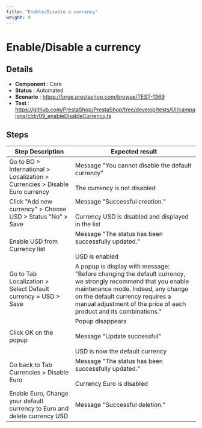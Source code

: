 ```yaml
---
title: "Enable/Disable a currency"
weight: 9
---
```


# Enable/Disable a currency
## Details
* **Component** : Core
* **Status** : Automated
* **Scenario** : https://forge.prestashop.com/browse/TEST-1369
* **Test** : https://github.com/PrestaShop/PrestaShop/tree/develop/tests/UI/campaigns/cldr/09_enableDisableCurrency.ts

## Steps
| Step Description | Expected result |
| ----- | ----- |
| Go to BO > International > Localization > Currencies > Disable Euro currency | Message "You cannot disable the default currency"<br><br>The currency is not disabled |
| Click "Add new currency" > Choose USD > Status "No" > Save | Message "Successful creation."<br><br>Currency USD is disabled and displayed in the list |
| Enable USD from Currency list | Message "The status has been successfully updated."<br><br>USD is enabled |
| Go to Tab Localization > Select Default currency = USD > Save | A popup is display with message:<br>"Before changing the default currency, we strongly recommend that you enable maintenance mode. Indeed, any change on the default currency requires a manual adjustment of the price of each product and its combinations." |
| Click OK on the popup | Popup disappears<br><br>Message "Update successful"<br><br>USD is now the default currency |
| Go back to Tab Currencies > Disable Euro | Message "The status has been successfully updated."<br><br>Currency Euro is disabled |
| Enable Euro, Change your default currency to Euro and delete currency USD | Message "Successful deletion." |